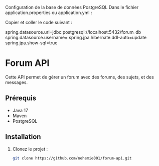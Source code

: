 Configuration de la base de données PostgreSQL
Dans le fichier application.properties ou application.yml :

Copier et coller le code suivant :

spring.datasource.url=jdbc:postgresql://localhost:5432/forum_db
spring.datasource.username=
spring.jpa.hibernate.ddl-auto=update
spring.jpa.show-sql=true


# Forum API

Cette API permet de gérer un forum avec des forums, des sujets, et des messages.

## Prérequis

- Java 17
- Maven
- PostgreSQL

## Installation

1. Clonez le projet :

   ```bash
   git clone https://github.com/nehemie001/forum-api.git